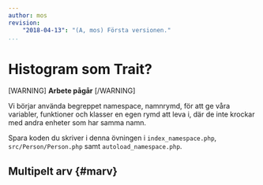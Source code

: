 ```yaml
---
author: mos
revision:
    "2018-04-13": "(A, mos) Första versionen."
...
```

Histogram som Trait?
==================================

[WARNING]
**Arbete pågår**
[/WARNING]

Vi börjar använda begreppet namespace, namnrymd, för att ge våra variabler, funktioner och klasser en egen rymd att leva i, där de inte krockar med andra enheter som har samma namn.

Spara koden du skriver i denna övningen i `index_namespace.php`, `src/Person/Person.php` samt `autoload_namespace.php`.



Multipelt arv {#marv}
----------------------------------
